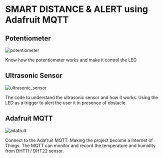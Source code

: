 # SMART DISTANCE & ALERT using Adafruit MQTT

## Potentiometer
![potentiometer](https://user-images.githubusercontent.com/44058064/49787434-a9f71f00-fd61-11e8-9163-49be91692240.png)

Know how the potentiometer works and make it control the LED

## Ultrasonic Sensor
![ultrasonic_sensor](https://user-images.githubusercontent.com/44058064/49787285-3fde7a00-fd61-11e8-83d9-9f3c218abecf.png)

The code to understand the ultrasonic sensor and how it works.
Using the LED as a trigger to alert the user it in presence of obstacle.

## Adafruit MQTT
![adafruit](https://user-images.githubusercontent.com/44058064/49788672-eaa46780-fd64-11e8-8c34-c8aebabb943e.png)

  Connect to the Adafruit MQTT.
  Making the project become a Internet of Things.
  The MQTT can monitor and record the temperature and humidity from DHT11 / DHT22 sensor.
